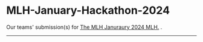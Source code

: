 # MLH-January-Hackathon-2024
Our teams' submission(s) for <a href="https://mlh-s-month-long-hackathon.devpost.com/">The MLH Januraury 2024 MLH.</a> .
<hr>
